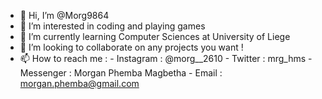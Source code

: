 - 👋 Hi, I’m @Morg9864
- 👀 I’m interested in coding and playing games
- 🌱 I’m currently learning Computer Sciences at University of Liege
- 💞️ I’m looking to collaborate on any projects you want !
- 📫 How to reach me : - Instagram : @morg__2610
                       - Twitter : mrg_hms
                       - Messenger : Morgan Phemba Magbetha
                       - Email : morgan.phemba@gmail.com

<!---
Morg9864/Morg9864 is a ✨ special ✨ repository because its `README.md` (this file) appears on your GitHub profile.
You can click the Preview link to take a look at your changes.
--->
